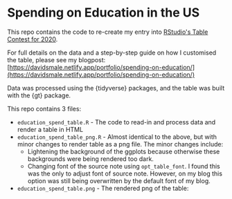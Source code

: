 # Spending on Education in the US

This repo contains the code to re-create my entry into [RStudio's Table Contest for 2020](https://blog.rstudio.com/2020/09/15/announcing-the-2020-rstudio-table-contest/).

For full details on the data and a step-by-step guide on how I customised the table, please see my blogpost: [https://davidsmale.netlify.app/portfolio/spending-on-education/](https://davidsmale.netlify.app/portfolio/spending-on-education/)

Data was processed using the {tidyverse} packages, and the table was built with the {gt} package.

This repo contains 3 files:

*  `education_spend_table.R` - The code to read-in and process data and render a table in HTML
*  `education_spend_table_png.R` - Almost identical to the above, but with minor changes to render table as a png file. The minor changes include:
    *  Lightening the background of the ggplots because otherwise these backgrounds were being rendered too dark.
    *  Changing font of the source note using `opt_table_font`. I found this was the only to adjust font of source note. However, on my blog this option was still being overwritten by the default font of my blog.
*  `education_spend_table.png` - The rendered png of the table:


